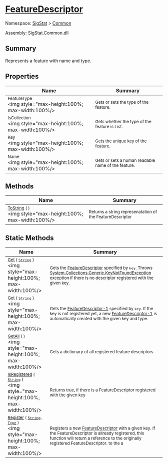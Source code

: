 # [FeatureDescriptor](./FeatureDescriptor.md)

Namespace: [SigStat]() > [Common](./README.md)

Assembly: SigStat.Common.dll

## Summary
Represents a feature with name and type.

## Properties

| Name | Summary | 
| --- | --- | 
| <sub>FeatureType</sub><div style="pointer-events:none; cursor:default; width=200"><img style="max-height:100%; max-width:100%/></div>| <sub>Gets or sets the type of the feature.</sub>| <br>
| <sub>IsCollection</sub><div style="pointer-events:none; cursor:default; width=200"><img style="max-height:100%; max-width:100%/></div>| <sub>Gets whether the type of the feature is List.</sub>| <br>
| <sub>Key</sub><div style="pointer-events:none; cursor:default; width=200"><img style="max-height:100%; max-width:100%/></div>| <sub>Gets the unique key of the feature.</sub>| <br>
| <sub>Name</sub><div style="pointer-events:none; cursor:default; width=200"><img style="max-height:100%; max-width:100%/></div>| <sub>Gets or sets a human readable name of the feature.</sub>| <br>


## Methods

| Name | Summary | 
| --- | --- | 
| <sub>[ToString](./Methods/FeatureDescriptor-100663420.md) (  )</sub><div style="pointer-events:none; cursor:default; width=200"><img style="max-height:100%; max-width:100%/></div>| <sub>Returns a string represenatation of the FeatureDescriptor</sub>| <br>


## Static Methods

| Name | Summary | 
| --- | --- | 
| <sub>[Get](./Methods/FeatureDescriptor-100663417.md) ( [`String`](https://docs.microsoft.com/en-us/dotnet/api/System.String) )</sub><div style="pointer-events:none; cursor:default; width=200"><img style="max-height:100%; max-width:100%/></div>| <sub>Gets the [FeatureDescriptor](https://github.com/hargitomi97/sigstat/blob/master/docs/md/SigStat/Common/FeatureDescriptor.md) specified by `key`.  Throws [System.Collections.Generic.KeyNotFoundException](https://docs.microsoft.com/en-us/dotnet/api/System.Collections.Generic.KeyNotFoundException) exception if there is no descriptor registered with the given key.</sub>| <br>
| <sub>[Get](./Methods/FeatureDescriptor-100663419.md) ( [`String`](https://docs.microsoft.com/en-us/dotnet/api/System.String) )</sub><div style="pointer-events:none; cursor:default; width=200"><img style="max-height:100%; max-width:100%/></div>| <sub>Gets the [FeatureDescriptor-1](https://github.com/hargitomi97/sigstat/blob/master/docs/md/SigStat/Common/FeatureDescriptor-1.md) specified by `key`.  If the key is not registered yet, a new [FeatureDescriptor-1](https://github.com/hargitomi97/sigstat/blob/master/docs/md/SigStat/Common/FeatureDescriptor-1.md) is automatically created with the given key and type.</sub>| <br>
| <sub>[GetAll](./Methods/FeatureDescriptor-100663418.md) (  )</sub><div style="pointer-events:none; cursor:default; width=200"><img style="max-height:100%; max-width:100%/></div>| <sub>Gets a dictionary of all registered feature descriptors</sub>| <br>
| <sub>[IsRegistered](./Methods/FeatureDescriptor-100663415.md) ( [`String`](https://docs.microsoft.com/en-us/dotnet/api/System.String) )</sub><div style="pointer-events:none; cursor:default; width=200"><img style="max-height:100%; max-width:100%/></div>| <sub>Returns true, if there is a FeatureDescriptor registered with the given key</sub>| <br>
| <sub>[Register](./Methods/FeatureDescriptor-100663416.md) ( [`String`](https://docs.microsoft.com/en-us/dotnet/api/System.String), [`Type`](https://docs.microsoft.com/en-us/dotnet/api/System.Type) )</sub><div style="pointer-events:none; cursor:default; width=200"><img style="max-height:100%; max-width:100%/></div>| <sub>Registers a new [FeatureDescriptor](https://github.com/hargitomi97/sigstat/blob/master/docs/md/SigStat/Common/FeatureDescriptor.md) with a given key.  If the FeatureDescriptor is allready registered, this function will  return a reference to the originally registered FeatureDescriptor.  to the a</sub>| <br>


